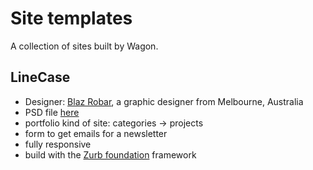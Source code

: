Site templates
==============

A collection of sites built by Wagon.

## LineCase

- Designer: [Blaz Robar](http://www.blazrobar.com), a graphic designer from Melbourne, Australia
- PSD file [here](http://www.blazrobar.com/2013/free-psd-website-templates/linecase-fresh-bright-website-psd)
- portfolio kind of site: categories -> projects
- form to get emails for a newsletter
- fully responsive
- build with the [Zurb foundation](http://foundation.zurb.com) framework


